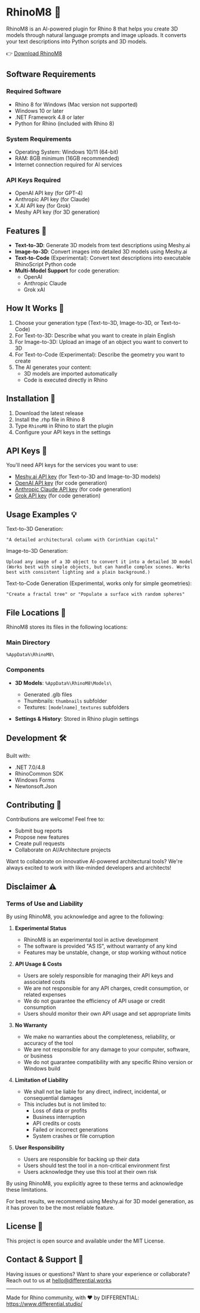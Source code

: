 # RhinoM8 🦏

RhinoM8 is an AI-powered plugin for Rhino 8 that helps you create 3D models through natural language prompts and image uploads. It converts your text descriptions into Python scripts and 3D models.

👉 [Download RhinoM8](https://differential.fillout.com/t/rRV6AbGw1hus)

## Software Requirements

### Required Software
- Rhino 8 for Windows (Mac version not supported)
- Windows 10 or later
- .NET Framework 4.8 or later
- Python for Rhino (included with Rhino 8)

### System Requirements
- Operating System: Windows 10/11 (64-bit)
- RAM: 8GB minimum (16GB recommended)
- Internet connection required for AI services

### API Keys Required
- OpenAI API key (for GPT-4)
- Anthropic API key (for Claude)
- X.AI API key (for Grok)
- Meshy API key (for 3D generation)

## Features 🚀

- **Text-to-3D**: Generate 3D models from text descriptions using Meshy.ai
- **Image-to-3D**: Convert images into detailed 3D models using Meshy.ai
- **Text-to-Code** (Experimental): Convert text descriptions into executable RhinoScript Python code
- **Multi-Model Support** for code generation:
  - OpenAI
  - Anthropic Claude
  - Grok xAI

## How It Works 🔧

1. Choose your generation type (Text-to-3D, Image-to-3D, or Text-to-Code)
2. For Text-to-3D: Describe what you want to create in plain English
3. For Image-to-3D: Upload an image of an object you want to convert to 3D
4. For Text-to-Code (Experimental): Describe the geometry you want to create
5. The AI generates your content:
   - 3D models are imported automatically
   - Code is executed directly in Rhino

## Installation 🔌

1. Download the latest release
2. Install the .rhp file in Rhino 8
3. Type `RhinoM8` in Rhino to start the plugin
4. Configure your API keys in the settings

## API Keys 🔑

You'll need API keys for the services you want to use:
- [Meshy.ai API key](www.meshy.ai?via=differential) (for Text-to-3D and Image-to-3D models)
- [OpenAI API key](https://platform.openai.com/api-keys) (for code generation)
- [Anthropic Claude API key](https://console.anthropic.com/account/keys) (for code generation)
- [Grok API key](https://x.ai/api) (for code generation)

## Usage Examples 💡

Text-to-3D Generation:
```
"A detailed architectural column with Corinthian capital"
```

Image-to-3D Generation:
```
Upload any image of a 3D object to convert it into a detailed 3D model
(Works best with simple objects, but can handle complex scenes. Works best with consistent lighting and a plain background.)
```

Text-to-Code Generation (Experimental, works only for simple geometries):
```
"Create a fractal tree" or "Populate a surface with random spheres"
```

## File Locations 📁

RhinoM8 stores its files in the following locations:

### Main Directory
`%AppData%\RhinoM8\`

### Components
- **3D Models**: `%AppData%\RhinoM8\Models\`
  - Generated .glb files
  - Thumbnails: `thumbnails` subfolder
  - Textures: `[modelname]_textures` subfolders

- **Settings & History**: Stored in Rhino plugin settings

## Development 🛠️

Built with:
- .NET 7.0/4.8
- RhinoCommon SDK
- Windows Forms
- Newtonsoft.Json

## Contributing 🤝

Contributions are welcome! Feel free to:
- Submit bug reports
- Propose new features
- Create pull requests
- Collaborate on AI/Architecture projects

Want to collaborate on innovative AI-powered architectural tools? 
We're always excited to work with like-minded developers and architects!

## Disclaimer ⚠️

### Terms of Use and Liability
By using RhinoM8, you acknowledge and agree to the following:

1. **Experimental Status**
   - RhinoM8 is an experimental tool in active development
   - The software is provided "AS IS", without warranty of any kind
   - Features may be unstable, change, or stop working without notice

2. **API Usage & Costs**
   - Users are solely responsible for managing their API keys and associated costs
   - We are not responsible for any API charges, credit consumption, or related expenses
   - We do not guarantee the efficiency of API usage or credit consumption
   - Users should monitor their own API usage and set appropriate limits

3. **No Warranty**
   - We make no warranties about the completeness, reliability, or accuracy of the tool
   - We are not responsible for any damage to your computer, software, or business
   - We do not guarantee compatibility with any specific Rhino version or Windows build

4. **Limitation of Liability**
   - We shall not be liable for any direct, indirect, incidental, or consequential damages
   - This includes but is not limited to:
     - Loss of data or profits
     - Business interruption
     - API credits or costs
     - Failed or incorrect generations
     - System crashes or file corruption

5. **User Responsibility**
   - Users are responsible for backing up their data
   - Users should test the tool in a non-critical environment first
   - Users acknowledge they use this tool at their own risk

By using RhinoM8, you explicitly agree to these terms and acknowledge these limitations.

For best results, we recommend using Meshy.ai for 3D model generation, as it has proven to be the most reliable feature.

## License 📄

This project is open source and available under the MIT License.

## Contact & Support 📧

Having issues or questions? Want to share your experience or collaborate? 
Reach out to us at hello@differential.works

---

Made for Rhino community, with ❤️ by DIFFERENTIAL: https://www.differential.studio/
